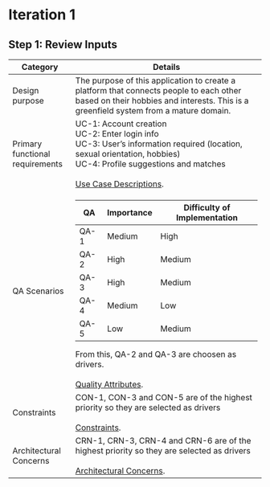 # Iteration 1
## Step 1: Review Inputs
Category | Details
------------- | -------------
Design purpose | The purpose of this application to create a platform that connects people to each other based on their hobbies and interests. This is a greenfield system from a mature domain.
Primary functional requirements  | UC-1: Account creation<br>UC-2: Enter login info<br>UC-3: User’s information required (location, sexual orientation, hobbies)<br>UC-4: Profile suggestions and matches<br><br>[Use Case Descriptions](https://github.com/matheeshan-sivalingam/SOFE3650-WeebleSoftwareArchitecture/blob/main/images/UseCaseDes.png).
QA Scenarios |  <table>  <thead>  <tr> <th>QA</th> <th>Importance</th> <th>Difficulty of Implementation</th> </tr> </thead>  <tbody>  <tr>  <td>QA-1</td>  <td>Medium</td> <td>High</td> </tr> <tr> <td>QA-2</td>  <td>High</td> <td>Medium</td> </tr><tr> <td>QA-3</td>  <td>High</td> <td>Medium</td> </tr><tr> <td>QA-4</td>  <td>Medium</td> <td>Low</td> </tr> <tr> <td>QA-5</td>  <td>Low</td> <td>Medium</td> </tr>  </tbody>  </table> From this, QA-2 and QA-3 are choosen as drivers.<br><br>[Quality Attributes](https://github.com/matheeshan-sivalingam/SOFE3650-WeebleSoftwareArchitecture/blob/main/images/QA.png).
Constraints|CON-1, CON-3 and CON-5 are of the highest priority so they are selected as drivers<br><br>[Constraints](https://github.com/matheeshan-sivalingam/SOFE3650-WeebleSoftwareArchitecture/blob/main/images/Constraints.png).
Architectural Concerns|CRN-1, CRN-3, CRN-4 and CRN-6 are of the highest priority so they are selected as drivers <br><br>[Architectural Concerns](https://github.com/matheeshan-sivalingam/SOFE3650-WeebleSoftwareArchitecture/blob/main/images/ArchitecturalConcerns.png).

